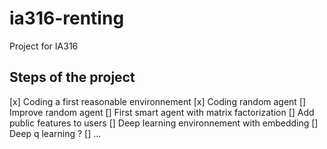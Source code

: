 # ia316-renting
Project for IA316

## Steps of the project

[x] Coding a first reasonable environnement
[x] Coding random agent
[] Improve random agent
[] First smart agent with matrix factorization
[] Add public features to users
[] Deep learning environnement with embedding
[] Deep q learning ?
[] ...
